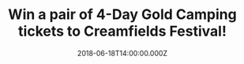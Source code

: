 ---
campaign-uuid: "c-2518d8c7-5168-4e86-8b0c-7c89c343e276"
type: "Preview"
category: "Tickets"
date: "2018-06-18T14:00:00.000Z"
end-date: "2018-06-29T23:59:00.000Z"
disable-form: false
is_promoted: false
has_entry_page: true
title: "Win a pair of 4-Day Gold Camping tickets to Creamfields Festival!"
competition-description: "<p>Get ready: Creamfields 2018 is back! and we want YOU\
  \ to come along with us! We are giving away a pair of 4-Day Gold Camping tickets\
  \ to one lucky NME AAA member to win to attend the amazing Creamfields Festival\
  \ 2018 from Thursday 23rd till Sunday 26th of August!</p> \r\n<p>If you don’t want\
  \ to miss the mind-blowing line-up live… you know what to do!</p>"
hero-header: "Win a pair of 4-Day Gold Camping tickets to Creamfields Festival!"
terms-confirmation: "N/A"
banner-img: "https://assets.expresslyapp.com/asset-5fd715c3-e6c4-47f9-b257-f575e293483c.jpg"
logo-left-href: "https://www.creamfields.com/steelyardlondon"
logo-left-image: "https://assets.expresslyapp.com/asset-6b3d80c0-2ea3-429c-b369-af6af78b1f04.jpg"
logo-left-title: "Cream"
bg-image-hero: "https://assets.expresslyapp.com/asset-02135cbc-b935-4eda-9bac-eb07fdfda6a9.jpg"
bg-image-first: "https://assets.expresslyapp.com/asset-5815e4fc-26ab-4bac-9acd-58da2970a98b.jpg"
bg-image-second: "https://assets.expresslyapp.com/asset-c805120f-d251-49fb-ac39-856404d6c923.jpg"
bg-image-third: "https://assets.expresslyapp.com/asset-469d1810-7264-4ae0-a426-265da79f34e5.jpg"
section1-content: "<p>There are very few Festivals that quite compare to the behemoth\
  \ that is Creamfields. With 21 years at the forefront of electronic music festivals…\
  \ Creamfields is back!</p> \r\n<p>Taking place on August Bank Holiday weekend, this\
  \ years festival has done it again and unleashes a stellar line-up with artists\
  \ from across the full-spectrum of dance music set to make the trip to the fields\
  \ of Cheshire for another 4-day extravaganza that looks set to be bigger than ever.</p>"
section2-content: "<p>Creamfields  2018  will  see  over  300  artists  perform across\
  \ 30 stages, for a 4-day spectacular that will see 70,000 people come together for\
  \ what has now taken pride of place as the premier event for dance music fans across\
  \ the globe.</p>\r\n<p>From house to techno, trance to drum & bass, this year’s\
  \ edition has it all!</p>"
section3-content: "<p>Featuring performances from the likes of Above & Beyond, Andy\
  \ C, Annie Mac, Axwell & Ingrosso, The Black Madonna, Carl Cox, Camelphat, Chase\
  \ & Status, Danny Howard, Diplo, DJ EZ, Dusky, Eric Prydz (with his HOLO show),\
  \ Fatboy Slim, Faithless (DJ set), Giggs, Goldie, Groove Armada, Idris Elba, Kö\
  lsch, Leftfield (DJ set), Nicole Moudaber, Roni Size, Rudimental, Sasha & John Digweed,\
  \ Solardo, Sub Focus, Sven Väth, Virtual Self, and Yousef to name just a few.</p>\r\
  \n<p>We know you won’t want to miss this amazing festival, so that's why NME AAA\
  \ has a pair of 4-Day Gold Camping tickets for YOU and a friend to experience it\
  \ for yourself!</p>\r\n<p>If this sounds like the best way to complete your summer,\
  \ enter via the form below for a chance to win a pair of 4-Day Gold Camping tickets\
  \ and you could be going to Cheshire this August Bank Holiday weekend!</p>\r\n<p>Good\
  \ luck!</p>"
entry-title: "Win a pair of 4-Day Gold Camping tickets to Creamfields Festival!"
entry-content: "Enter the draw to win a pair of 4-Day Gold Camping tickets to Creamfields\
  \ 2018 by completing the form below before 23:59 on 29th June 2018."
has-winner: false
prize-description: "A pair of 4-Day Gold Camping tickets to Creamfields Festival!"
prize-restrictions: "Winner is responsible for any transport costs to/from the event."
special-conditions: "Any travel expenses are not included.\r\nMultiple entries are\
  \ allowed up to one every day.\r\nEntrants also agree Cream's T&C's: www.creamfields.com/terms/competition-terms"
---